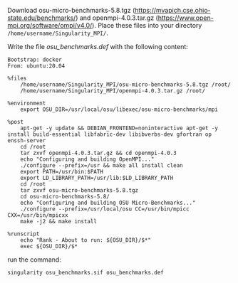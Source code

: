 
Download osu-micro-benchmarks-5.8.tgz (https://mvapich.cse.ohio-state.edu/benchmarks/) and openmpi-4.0.3.tar.gz (https://www.open-mpi.org/software/ompi/v4.0/). Place these files into your directory ```/home/username/Singularity_MPI/```. 

Write the file *osu_benchmarks.def* with the following content:

```
Bootstrap: docker
From: ubuntu:20.04

%files
    /home/username/Singularity_MPI/osu-micro-benchmarks-5.8.tgz /root/
    /home/username/Singularity_MPI/openmpi-4.0.3.tar.gz /root/

%environment
    export OSU_DIR=/usr/local/osu/libexec/osu-micro-benchmarks/mpi

%post
    apt-get -y update && DEBIAN_FRONTEND=noninteractive apt-get -y install build-essential libfabric-dev libibverbs-dev gfortran op
enssh-server
    cd /root
    tar zxvf openmpi-4.0.3.tar.gz && cd openmpi-4.0.3
    echo "Configuring and building OpenMPI..."
    ./configure --prefix=/usr && make all install clean
    export PATH=/usr/bin:$PATH
    export LD_LIBRARY_PATH=/usr/lib:$LD_LIBRARY_PATH
    cd /root
    tar zxvf osu-micro-benchmarks-5.8.tgz
    cd osu-micro-benchmarks-5.8/
    echo "Configuring and building OSU Micro-Benchmarks..."
    ./configure --prefix=/usr/local/osu CC=/usr/bin/mpicc CXX=/usr/bin/mpicxx
    make -j2 && make install

%runscript
    echo "Rank - About to run: ${OSU_DIR}/$*"
    exec ${OSU_DIR}/$*
```
run the command:

```
singularity osu_benchmarks.sif osu_benchmarks.def
```
